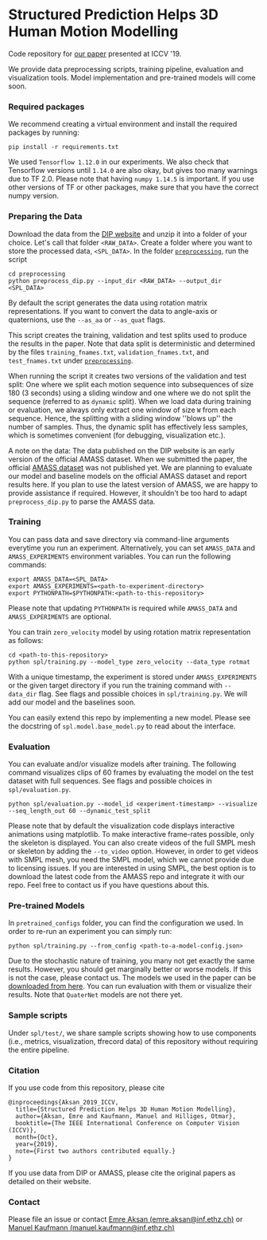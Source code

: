 # Structured Prediction Helps 3D Human Motion Modelling 
Code repository for [our paper](https://ait.ethz.ch/spl) presented at ICCV '19. 

We provide data preprocessing scripts, training pipeline, evaluation and visualization tools. Model implementation and pre-trained models will come soon. 

### Required packages
We recommend creating a virtual environment and install the required packages by running:
```
pip install -r requirements.txt
```
We used `Tensorflow 1.12.0` in our experiments. We also check that Tensorflow versions until `1.14.0` are also okay, but gives too many warnings due to TF 2.0. 
Please note that having `numpy 1.14.5` is important. If you use other versions of TF or other packages, make sure that you have the correct numpy version.  

### Preparing the Data
Download the data from the [DIP website](http://dip.is.tue.mpg.de/) and unzip it into a folder of your choice. Let's call that folder `<RAW_DATA>`. Create a folder where you want to store the processed data, `<SPL_DATA>`. In the folder [`preprocessing`](./preprocessing), run the script

```
cd preprocessing
python preprocess_dip.py --input_dir <RAW_DATA> --output_dir <SPL_DATA>
```

By default the script generates the data using rotation matrix representations. If you want to convert the data to angle-axis or quaternions, use the `--as_aa` or `--as_quat` flags.

This script creates the training, validation and test splits used to produce the results in the paper. Note that data split is deterministic and determined by the files `training_fnames.txt`, `validation_fnames.txt`, and `test_fnames.txt` under [`preprocessing`](./preprocessing).

When running the script it creates two versions of the validation and test split: One where we split each motion sequence into subsequences of size 180 (3 seconds) using a sliding window and one where we do not split the sequence (referred to as `dynamic` split). When we load data during training or evaluation, we always only extract one window of size `W` from each sequence. Hence, the splitting with a sliding window ''blows up'' the number of samples. Thus, the dynamic split has effectively less samples, which is sometimes convenient (for debugging, visualization etc.).

A note on the data: The data published on the DIP website is an early version of the official AMASS dataset. When we submitted the paper, the official [AMASS dataset](https://amass.is.tue.mpg.de/) was not published yet. We are planning to evaluate our model and baseline models on the official AMASS dataset and report results here. 
If you plan to use the latest version of AMASS, we are happy to provide assistance if required. However, it shouldn't be too hard to adapt `preprocess_dip.py` to parse the AMASS data. 

### Training
You can pass data and save directory via command-line arguments everytime you run an experiment. Alternatively, you can set `AMASS_DATA` and `AMASS_EXPERIMENTS` environment variables. You can run the following commands:
```
export AMASS_DATA=<SPL_DATA>
export AMASS_EXPERIMENTS=<path-to-experiment-directory>
export PYTHONPATH=$PYTHONPATH:<path-to-this-repository>
```
Please note that updating `PYTHONPATH` is required while `AMASS_DATA` and `AMASS_EXPERIMENTS` are optional.

You can train `zero_velocity` model by using rotation matrix representation as follows: 
```
cd <path-to-this-repository>
python spl/training.py --model_type zero_velocity --data_type rotmat
```
With a unique timestamp, the experiment is stored under `AMASS_EXPERIMENTS` or the given target directory if you run the training command with `--data_dir` flag.
See flags and possible choices in `spl/training.py`. We will add our model and the baselines soon.

You can easily extend this repo by implementing a new model. Please see the docstring of `spl.model.base_model.py` to read about the interface.

### Evaluation
You can evaluate and/or visualize models after training. The following command visualizes clips of 60 frames by evaluating the model on the test dataset with full sequences.
See flags and possible choices in `spl/evaluation.py`. 
```
python spl/evaluation.py --model_id <experiment-timestamp> --visualize --seq_length_out 60 --dynamic_test_split
```

Please note that by default the visualization code displays interactive animations using matplotlib. To make interactive frame-rates possible, only the skeleton is displayed. You can also create videos of the full SMPL mesh or skeleton by adding the `--to_video` option. However, in order to get videos with SMPL mesh, you need the SMPL model, which we cannot provide due to licensing issues. If you are interested in using SMPL, the best option is to download the latest code from the AMASS repo and integrate it with our repo. Feel free to contact us if you have questions about this.

### Pre-trained Models
In `pretrained_configs` folder, you can find the configuration we used. In order to re-run an experiment you can simply run:
```
python spl/training.py --from_config <path-to-a-model-config.json>
``` 
Due to the stochastic nature of training, you many not get exactly the same results. 
However, you should get marginally better or worse models. If this is not the case, please contact us. 
The models we used in the paper can be [downloaded from here](https://files.ait.ethz.ch/projects/spl/spl_models.zip).
You can run evaluation with them or visualize their results. Note that `QuaterNet` models are not there yet. 

### Sample scripts
Under `spl/test/`, we share sample scripts showing how to use components (i.e., metrics, visualization, tfrecord data) of this repository without requiring the entire pipeline.   

### Citation
If you use code from this repository, please cite 

```
@inproceedings{Aksan_2019_ICCV,
  title={Structured Prediction Helps 3D Human Motion Modelling},
  author={Aksan, Emre and Kaufmann, Manuel and Hilliges, Otmar},
  booktitle={The IEEE International Conference on Computer Vision (ICCV)},
  month={Oct},
  year={2019},
  note={First two authors contributed equally.}
}
```

If you use data from DIP or AMASS, please cite the original papers as detailed on their website.

### Contact
Please file an issue or contact [Emre Aksan (emre.aksan@inf.ethz.ch)](mailto:emre.aksan@inf.ethz.ch) or [Manuel Kaufmann (manuel.kaufmann@inf.ethz.ch)](mailto:manuel.kaufmann@inf.ethz.ch)
